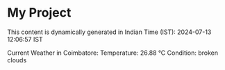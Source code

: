 # My Project

This content is dynamically generated in Indian Time (IST): 2024-07-13 12:06:57 IST


Current Weather in Coimbatore:
Temperature: 26.88 °C
Condition: broken clouds
